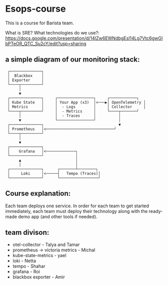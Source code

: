# Esops-course
This is a course for Barista team.

What is SRE? What technologies do we use?:
https://docs.google.com/presentation/d/14lZw6EWNdbgEsl14Lg7Vtc6gwGIbPTeOR_QTC_Su2cY/edit?usp=sharing

## a simple diagram of our monitoring stack:
     ┌──────────────┐
     │  Blackbox    │
     │ Exporter     │
     └────┬─────────┘
          │                         
          ▼                         
     ┌──────────────┐     ┌────────────────┐     ┌────────────┐
     │ Kube State   │     │ Your App (x3)  │<───▶│ OpenTelemetry │
     │ Metrics      │     │  - Logs        │     │ Collector     │
     └────┬─────────┘     │  - Metrics     │     └────┬───────┘
          │               │  - Traces      │          │        
          ▼               └────────────────┘          │        
     ┌──────────────┐                                 ▼        
     │ Prometheus   │<──────────────────────────────┘        
     └────┬─────────┘                                
          │                         
          ▼                         
     ┌──────────────┐              
     │    Grafana   │<─────────────┐
     └──────────────┘              │
          ▲                        │
          │                        │
     ┌──────────────┐      ┌───────┴────────┐
     │     Loki     │<─────┤   Tempo (Traces)│
     └──────────────┘      └─────────────────┘

## Course explanation:

Each team deploys one service.
In order for each team to get started immediately, each team must deploy their technology along with the ready-made demo app (and other tools if needed).

## team divison: 

- otel-collector - Talya and Tamar
- prometheus -> victoria metrics - Michal
- kube-state-metrics - yael
- loki - Netta
- tempo - Shahar
- grafana - Roi
- blackbox exporter - Amir



